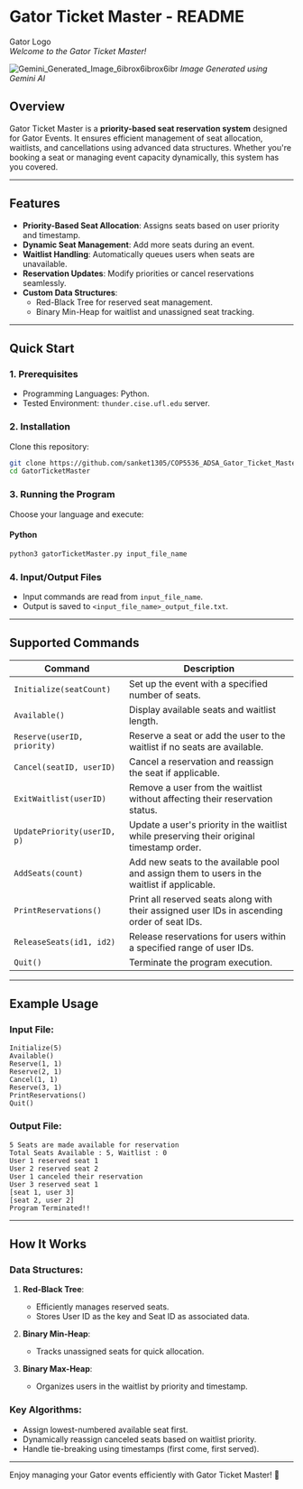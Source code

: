 # Gator Ticket Master - README

Gator Logo  
*Welcome to the Gator Ticket Master!*

![Gemini_Generated_Image_6ibrox6ibrox6ibr](https://github.com/user-attachments/assets/3932ee37-270e-40cf-85b4-8397477a01aa)
_Image Generated using Gemini AI_

## **Overview**
Gator Ticket Master is a **priority-based seat reservation system** designed for Gator Events. It ensures efficient management of seat allocation, waitlists, and cancellations using advanced data structures. Whether you're booking a seat or managing event capacity dynamically, this system has you covered.

---

## **Features**
- **Priority-Based Seat Allocation**: Assigns seats based on user priority and timestamp.
- **Dynamic Seat Management**: Add more seats during an event.
- **Waitlist Handling**: Automatically queues users when seats are unavailable.
- **Reservation Updates**: Modify priorities or cancel reservations seamlessly.
- **Custom Data Structures**:
  - Red-Black Tree for reserved seat management.
  - Binary Min-Heap for waitlist and unassigned seat tracking.

---

## **Quick Start**

### **1. Prerequisites**
- Programming Languages: Python.
- Tested Environment: `thunder.cise.ufl.edu` server.

### **2. Installation**
Clone this repository:
```bash
git clone https://github.com/sanket1305/COP5536_ADSA_Gator_Ticket_Master.git
cd GatorTicketMaster
```

### **3. Running the Program**
Choose your language and execute:

#### **Python**
```bash
python3 gatorTicketMaster.py input_file_name
```

### **4. Input/Output Files**
- Input commands are read from `input_file_name`.
- Output is saved to `<input_file_name>_output_file.txt`.

---

## **Supported Commands**

| Command                     | Description                                                                                     |
|-----------------------------|-------------------------------------------------------------------------------------------------|
| `Initialize(seatCount)`     | Set up the event with a specified number of seats.                                             |
| `Available()`               | Display available seats and waitlist length.                                                   |
| `Reserve(userID, priority)` | Reserve a seat or add the user to the waitlist if no seats are available.                       |
| `Cancel(seatID, userID)`    | Cancel a reservation and reassign the seat if applicable.                                      |
| `ExitWaitlist(userID)`      | Remove a user from the waitlist without affecting their reservation status.                     |
| `UpdatePriority(userID, p)` | Update a user's priority in the waitlist while preserving their original timestamp order.       |
| `AddSeats(count)`           | Add new seats to the available pool and assign them to users in the waitlist if applicable.    |
| `PrintReservations()`       | Print all reserved seats along with their assigned user IDs in ascending order of seat IDs.    |
| `ReleaseSeats(id1, id2)`    | Release reservations for users within a specified range of user IDs.                          |
| `Quit()`                    | Terminate the program execution.                                                              |

---

## **Example Usage**

### Input File:
```plaintext
Initialize(5)
Available()
Reserve(1, 1)
Reserve(2, 1)
Cancel(1, 1)
Reserve(3, 1)
PrintReservations()
Quit()
```

### Output File:
```plaintext
5 Seats are made available for reservation
Total Seats Available : 5, Waitlist : 0
User 1 reserved seat 1
User 2 reserved seat 2
User 1 canceled their reservation
User 3 reserved seat 1
[seat 1, user 3]
[seat 2, user 2]
Program Terminated!!
```

---

## **How It Works**

### Data Structures:
1. **Red-Black Tree**:
   - Efficiently manages reserved seats.
   - Stores User ID as the key and Seat ID as associated data.

2. **Binary Min-Heap**:
   - Tracks unassigned seats for quick allocation.

3. **Binary Max-Heap**:
   - Organizes users in the waitlist by priority and timestamp.

### Key Algorithms:
- Assign lowest-numbered available seat first.
- Dynamically reassign canceled seats based on waitlist priority.
- Handle tie-breaking using timestamps (first come, first served).

---

Enjoy managing your Gator events efficiently with Gator Ticket Master! 🐊

